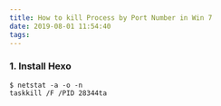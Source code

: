 ```yaml
---
title: How to kill Process by Port Number in Win 7
date: 2019-08-01 11:54:40
tags:
---
```


### 1. Install Hexo
```
$ netstat -a -o -n 
taskkill /F /PID 28344ta
```